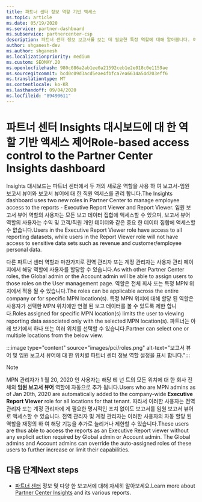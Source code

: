 ```yaml
---
title: 파트너 센터 정보 역할 기반 액세스
ms.topic: article
ms.date: 05/19/2020
ms.service: partner-dashboard
ms.subservice: partnercenter-csp
description: 파트너 센터 정보 보고서를 보는 데 필요한 특정 역할에 대해 알아봅니다. 여기에는 임원 보고서 뷰어와 보고서 뷰어의 역할이 포함 됩니다.
author: shganesh-dev
ms.author: shganesh
ms.localizationpriority: medium
ms.custom: SEOMAY.20
ms.openlocfilehash: 980c086a2ab1ee0a21592ceb1e2e018c0e1159ae
ms.sourcegitcommit: bcd0c09d3acd5eae4fbfca7ea6614a54d203eff6
ms.translationtype: MT
ms.contentlocale: ko-KR
ms.lasthandoff: 09/04/2020
ms.locfileid: "89490611"
---
```

# <a name="role-based-access-control-to-the-partner-center-insights-dashboard"></a><span data-ttu-id="d5d9d-104">파트너 센터 Insights 대시보드에 대 한 역할 기반 액세스 제어</span><span class="sxs-lookup"><span data-stu-id="d5d9d-104">Role-based access control to the Partner Center Insights dashboard</span></span>

<span data-ttu-id="d5d9d-105">Insights 대시보드는 파트너 센터에서 두 개의 새로운 역할을 사용 하 여 보고서-임원 보고서 뷰어와 보고서 뷰어에 대 한 직원 액세스를 관리 합니다.</span><span class="sxs-lookup"><span data-stu-id="d5d9d-105">The Insights dashboard uses two new roles in Partner Center to manage employee access to the reports - Executive Report Viewer and Report Viewer.</span></span>  <span data-ttu-id="d5d9d-106">임원 보고서 뷰어 역할의 사용자는 모든 보고 데이터 집합에 액세스할 수 있으며, 보고서 뷰어 역할의 사용자는 수익 및 고객/직원 개인 데이터와 같은 중요 한 데이터 집합에 액세스할 수 없습니다.</span><span class="sxs-lookup"><span data-stu-id="d5d9d-106">Users in the Executive Report Viewer role have access to all reporting datasets, while users in the Report Viewer role will not have access to sensitive data sets such as revenue and customer/employee personal data.</span></span>  

<span data-ttu-id="d5d9d-107">다른 파트너 센터 역할과 마찬가지로 전역 관리자 또는 계정 관리자는 사용자 관리 페이지에서 해당 역할에 사용자를 할당할 수 있습니다.</span><span class="sxs-lookup"><span data-stu-id="d5d9d-107">As with other Partner Center roles, the Global admin or the Account admin will be able to assign users to those roles on the User management page.</span></span> <span data-ttu-id="d5d9d-108">역할은 전체 회사 또는 특정 MPN 위치에서 적용 될 수 있습니다.</span><span class="sxs-lookup"><span data-stu-id="d5d9d-108">The roles can be applicable across the entire company or for specific MPN location(s).</span></span> <span data-ttu-id="d5d9d-109">특정 MPN 위치에 대해 할당 된 역할은 사용자가 선택한 MPN 위치에만 연결 된 보고 데이터를 볼 수 있도록 제한 합니다.</span><span class="sxs-lookup"><span data-stu-id="d5d9d-109">Roles assigned for specific MPN location(s) limits the user to viewing reporting data associated only with the selected MPN location(s).</span></span> <span data-ttu-id="d5d9d-110">파트너는 아래 보기에서 하나 또는 여러 위치를 선택할 수 있습니다.</span><span class="sxs-lookup"><span data-stu-id="d5d9d-110">Partner can select one or multiple locations from the below view.</span></span>

:::image type="content" source="images/pci/roles.png" alt-text="보고서 뷰어 및 임원 보고서 뷰어에 대 한 위치별 파트너 센터 정보 역할 설정을 표시 합니다.":::

>[!Note]
> <span data-ttu-id="d5d9d-112">MPN 관리자가 1 월 20, 2020 인 사용자는 해당 테 넌 트의 모든 위치에 대 한 회사 전체의 **임원 보고서 뷰어** 역할에 자동으로 추가 됩니다.</span><span class="sxs-lookup"><span data-stu-id="d5d9d-112">Users who are MPN admins as of Jan 20th, 2020 are automatically added to the company-wide **Executive Report Viewer** role for all locations for that tenant.</span></span> <span data-ttu-id="d5d9d-113">따라서 이러한 사용자는 전역 관리자 또는 계정 관리자에 게 필요한 명시적인 조치 없이도 보고서를 임원 보고서 뷰어로 액세스할 수 있습니다. 전역 관리자 및 계정 관리자는 이러한 사용자의 자동 할당 된 역할을 재정의 하 여 해당 기능을 추가로 늘리거나 제한할 수 있습니다.</span><span class="sxs-lookup"><span data-stu-id="d5d9d-113">These users are thus able to access the reports as an Executive Report viewer without any explicit action required by Global admin or Account admin. The Global admins and Account admins can override the auto-assigned roles of these users to further increase or limit their capabilities.</span></span>

## <a name="next-steps"></a><span data-ttu-id="d5d9d-114">다음 단계</span><span class="sxs-lookup"><span data-stu-id="d5d9d-114">Next steps</span></span>

- <span data-ttu-id="d5d9d-115">[파트너 센터](partner-center-insights.md) 정보 및 다양 한 보고서에 대해 자세히 알아보세요.</span><span class="sxs-lookup"><span data-stu-id="d5d9d-115">Learn more about [Partner Center Insights](partner-center-insights.md) and its various reports.</span></span>

